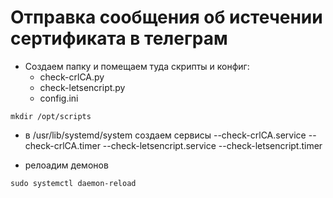 # Отправка сообщения об истечении сертификата в телеграм

- Создаем папку и помещаем туда скрипты и конфиг:
   - check-crlCA.py
   - check-letsencript.py
   - config.ini
```
mkdir /opt/scripts
```

- в /usr/lib/systemd/system создаем сервисы
--check-crlCA.service
--check-crlCA.timer
--check-letsencript.service
--check-letsencript.timer

- релоадим демонов
```
sudo systemctl daemon-reload
```
